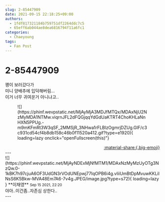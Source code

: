 ```yaml
---
slug: 2-85447909
date: 2021-09-15 22:18:25+09:00
authors:
  - 1fdf817321184b759751df2264ddc7c5
  - 65eff6ab044ae8dea6816794f11a6fc1
categories:
  - Chaeyoung
tags:
  - Fan Post
---
```


# 2-85447909

<div class="post-container" markdown="1">
<div class="content-container md-sidebar__scrollwrap" markdown="1">

꽹이 보러갔다가<br>미니 양배추에 입덕해버림...<br>이거 너무 귀여운거 아니냐고..
<figure markdown="1">
![](https://phinf.wevpstatic.net/MjAyMjA3MDJfMTQx/MDAxNjU2NzMyMDA1NTMw.viqrnJFL2dFQGjqqYdGdUaKTRT4ChoKHLaNnHXN5PPUg.-m9mKFmRt3W3qSF_2MMSjR_3NHwa1rFLBlzOgmrjDZUg.GIF/c3c931cd54cf4b8db158c46b0f11520a412.gif?type=e1920){ loading=lazy onclick="openFullscreen(this)"}
</figure>


</div>
</div>

<div style="text-align: right;" markdown="1">
<a href="https://weverse.io/fromis9/fanpost/2-85447909" style="text-align: right;">:material-share:{.big-emoji}</a>
</div>
---

<div class="comments-container md-sidebar__scrollwrap" markdown="1">
<div class="comment" markdown="1">
<div class='id-container' markdown="1">
![](https://phinf.wevpstatic.net/MjAyNDExMjNfMTM1/MDAxNzMyMzUyOTg3NzQw.0-1kBK7h97cjuA6OF3UdGN3rVOdUNEpwj77IqOPB6i4g.vliiUmBtDpMvuwKKLiINsS6K5Bkw-MVA48Em7A6-7v4g.JPEG/image.jpg?type=s72){ loading=lazy }
**<span class="artist">이채영</span>** <small>Sep 15 2021, 22:20</small><br>
</div>
<div class='comment-body' markdown="1">
야아..이건좀..자존심 상한다..
</div>
</div>
</div>
---
